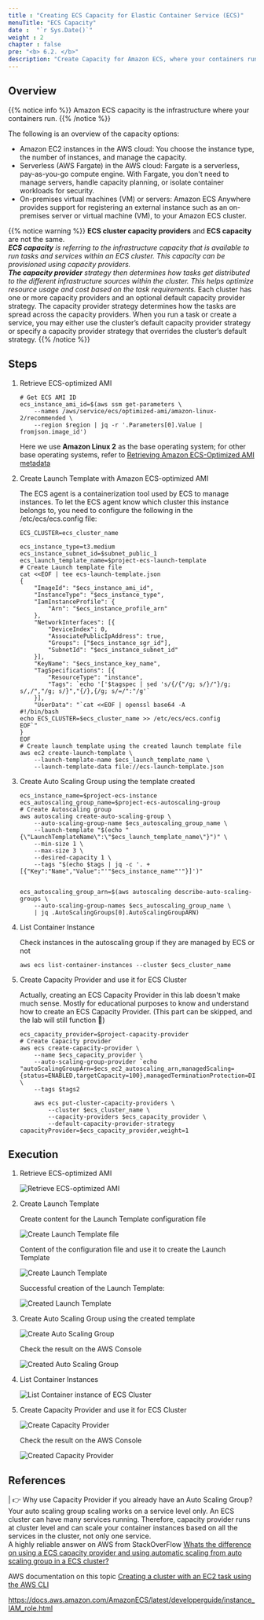 ```yaml
---
title : "Creating ECS Capacity for Elastic Container Service (ECS)"
menuTitle: "ECS Capacity"
date :  "`r Sys.Date()`" 
weight : 2
chapter : false
pre: "<b> 6.2. </b>"
description: "Create Capacity for Amazon ECS, where your containers run. Includes creating launch template, auto scaling group, and capacity provider."
---
```


## Overview

{{% notice info %}}
Amazon ECS capacity is the infrastructure where your containers run.
{{% /notice %}}

The following is an overview of the capacity options:
* Amazon EC2 instances in the AWS cloud: You choose the instance type, the number of instances, and manage the capacity.
* Serverless (AWS Fargate) in the AWS cloud: Fargate is a serverless, pay-as-you-go compute engine. With Fargate, you don't need to manage servers, handle capacity planning, or isolate container workloads for security.
* On-premises virtual machines (VM) or servers: Amazon ECS Anywhere provides support for registering an external instance such as an on-premises server or virtual machine (VM), to your Amazon ECS cluster.

{{% notice warning %}}
**ECS cluster capacity providers** and **ECS capacity** are not the same.   
***ECS capacity** is referring to the infrastructure capacity that is available to run tasks and services within an ECS cluster. This capacity can be provisioned using capacity providers.*   
***The capacity provider** strategy then determines how tasks get distributed to the different infrastructure sources within the cluster. This helps optimize resource usage and cost based on the task requirements.* Each cluster has one or more capacity providers and an optional default capacity provider strategy. The capacity provider strategy determines how the tasks are spread across the capacity providers. When you run a task or create a service, you may either use the cluster’s default capacity provider strategy or specify a capacity provider strategy that overrides the cluster’s default strategy.
{{% /notice %}}


## Steps

1. Retrieve ECS-optimized AMI

    ```shell
    # Get ECS AMI ID
    ecs_instance_ami_id=$(aws ssm get-parameters \
        --names /aws/service/ecs/optimized-ami/amazon-linux-2/recommended \
        --region $region | jq -r '.Parameters[0].Value | fromjson.image_id')
    ```

    Here we use **Amazon Linux 2** as the base operating system; for other base operating systems, refer to [Retrieving Amazon ECS-Optimized AMI metadata](https://docs.aws.amazon.com/AmazonECS/latest/developerguide/retrieve-ecs-optimized_AMI.html)

2. Create Launch Template with Amazon ECS-optimized AMI

    The ECS agent is a containerization tool used by ECS to manage instances. To let the ECS agent know which cluster this instance belongs to, you need to configure the following in the /etc/ecs/ecs.config file:

    ```shell
    ECS_CLUSTER=ecs_cluster_name
    ```

    ```shell
    ecs_instance_type=t3.medium
    ecs_instance_subnet_id=$subnet_public_1
    ecs_launch_template_name=$project-ecs-launch-template
    # Create Launch template file
    cat <<EOF | tee ecs-launch-template.json
    {
        "ImageId": "$ecs_instance_ami_id",
        "InstanceType": "$ecs_instance_type",
        "IamInstanceProfile": {
            "Arn": "$ecs_instance_profile_arn"
        },
        "NetworkInterfaces": [{
            "DeviceIndex": 0,
            "AssociatePublicIpAddress": true,
            "Groups": ["$ecs_instance_sgr_id"],
            "SubnetId": "$ecs_instance_subnet_id"
        }],
        "KeyName": "$ecs_instance_key_name",
        "TagSpecifications": [{
            "ResourceType": "instance",
            "Tags": `echo '['$tagspec | sed 's/{/{"/g; s/}/"}/g; s/,/","/g; s/}","{/},{/g; s/=/":"/g'`
        }],
        "UserData": "`cat <<EOF | openssl base64 -A
    #!/bin/bash
    echo ECS_CLUSTER=$ecs_cluster_name >> /etc/ecs/ecs.config
    EOF`"
    }
    EOF
    # Create launch template using the created launch template file
    aws ec2 create-launch-template \
        --launch-template-name $ecs_launch_template_name \
        --launch-template-data file://ecs-launch-template.json
    ```
   
3. Create Auto Scaling Group using the template created

    ```shell
    ecs_instance_name=$project-ecs-instance
    ecs_autoscaling_group_name=$project-ecs-autoscaling-group
    # Create Autoscaling group
    aws autoscaling create-auto-scaling-group \
        --auto-scaling-group-name $ecs_autoscaling_group_name \
        --launch-template "$(echo "{\"LaunchTemplateName\":\"$ecs_launch_template_name\"}")" \
        --min-size 1 \
        --max-size 3 \
        --desired-capacity 1 \
        --tags "$(echo $tags | jq -c '. + [{"Key":"Name","Value":"'"$ecs_instance_name"'"}]')"


    ecs_autoscaling_group_arn=$(aws autoscaling describe-auto-scaling-groups \
        --auto-scaling-group-names $ecs_autoscaling_group_name \
        | jq .AutoScalingGroups[0].AutoScalingGroupARN)
    ```

4. List Container Instance

    Check instances in the autoscaling group if they are managed by ECS or not

    ```shell
    aws ecs list-container-instances --cluster $ecs_cluster_name
    ```

5. Create Capacity Provider and use it for ECS Cluster

    Actually, creating an ECS Capacity Provider in this lab doesn't make much sense. Mostly for educational purposes to know and understand how to create an ECS Capacity Provider. (This part can be skipped, and the lab will still function 🥲)

    ```shell
    ecs_capacity_provider=$project-capacity-provider
    # Create Capacity provider
    aws ecs create-capacity-provider \
        --name $ecs_capacity_provider \
        --auto-scaling-group-provider `echo "autoScalingGroupArn=$ecs_ec2_autoscaling_arn,managedScaling={status=ENABLED,targetCapacity=100},managedTerminationProtection=DISABLED"` \
        --tags $tags2

        aws ecs put-cluster-capacity-providers \
            --cluster $ecs_cluster_name \
            --capacity-providers $ecs_capacity_provider \
            --default-capacity-provider-strategy capacityProvider=$ecs_capacity_provider,weight=1
    ```

## Execution

1. Retrieve ECS-optimized AMI
    
    ![Retrieve ECS-optimized AMI](/fcj-workshop2/images/6-ecs/6.2-capacity/6.2.1.png)

2. Create Launch Template

    Create content for the Launch Template configuration file
    
    ![Create Launch Template file](/fcj-workshop2/images/6-ecs/6.2-capacity/6.2.2.png)

    Content of the configuration file and use it to create the Launch Template
    
    ![Create Launch Template](/fcj-workshop2/images/6-ecs/6.2-capacity/6.2.3.png)

    Successful creation of the Launch Template:

    ![Created Launch Template](/fcj-workshop2/images/6-ecs/6.2-capacity/6.2.4.png)
  
3. Create Auto Scaling Group using the created template

    ![Create Auto Scaling Group](/fcj-workshop2/images/6-ecs/6.2-capacity/6.2.5.png)

    Check the result on the AWS Console

    ![Created Auto Scaling Group](/fcj-workshop2/images/6-ecs/6.2-capacity/6.2.6.png)
    
4. List Container Instances

    ![List Container instance of ECS Cluster](/fcj-workshop2/images/6-ecs/6.2-capacity/6.2.7.png)

5. Create Capacity Provider and use it for ECS Cluster

    ![Create Capacity Provider](/fcj-workshop2/images/6-ecs/6.2-capacity/6.2.8.png)

    Check the result on the AWS Console

    ![Created Capacity Provider](/fcj-workshop2/images/6-ecs/6.2-capacity/6.2.9.png)

## References

| 👉 Why use Capacity Provider if you already have an Auto Scaling Group?   
Your auto scaling group scaling works on a service level only. An ECS cluster can have many services running. Therefore, capacity provider runs at cluster level and can scale your container instances based on all the services in the cluster, not only one service.   
A highly reliable answer on AWS from StackOverFlow [Whats the difference on using a ECS capacity provider and using automatic scaling from auto scaling group in a ECS cluster?](https://stackoverflow.com/questions/67398134/whats-the-difference-on-using-a-ecs-capacity-provider-and-using-automatic-scalin)

AWS documentation on this topic [Creating a cluster with an EC2 task using the AWS CLI](https://docs.aws.amazon.com/AmazonECS/latest/developerguide/ECS_AWSCLI_EC2.html)

https://docs.aws.amazon.com/AmazonECS/latest/developerguide/instance_IAM_role.html
